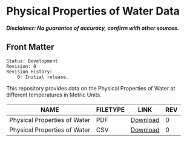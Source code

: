 # Physical Properties of Water Data
***Disclaimer: No guarantee of accuracy, confirm with other sources.***
## Front Matter

    Status: Development
    Revision: 0
    Revision History: 
        0: Initial release.

This repository provides data on the Physical Properties of Water at different temperatures in Metric Units.

|NAME|FILETYPE|LINK|REV|
|-|-|-|-|
|Physical Properties of Water | PDF | [Download](https://github.com/IMEConsultants/physical-properties-of-water/blob/master/IMEC%20-%20Physical%20Properties%20of%20Water.pdf)| 0|
|Physical Properties of Water | CSV | [Download](https://github.com/IMEConsultants/physical-properties-of-water/blob/master/Physical%20Properties%20of%20Water.csv)|0|
